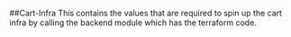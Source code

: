 ##Cart-Infra
This contains the values that are required to spin up the cart infra by calling the backend module which has the terraform code.